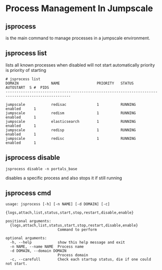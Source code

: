 Process Management In Jumpscale
===============================

jsprocess
---------

is the main command to manage processes in a jumpscale environment.

jsprocess list
--------------

lists all known processes when disabled will not start automatically
priority is priority of starting

~~~~ {.sourceCode .python}
# jsprocess list
DOMAIN               NAME                 PRIORITY   STATUS       AUTOSTART  S #  PIDS
----------------------------------------------------------------------------------------------------

jumpscale            redisac              1          RUNNING      enabled      1  
jumpscale            redism               1          RUNNING      enabled      1  
jumpscale            elasticsearch        1          RUNNING      enabled      1  
jumpscale            redisp               1          RUNNING      enabled      1  
jumpscale            redisc               1          RUNNING      enabled      1
~~~~

jsprocess disable
-----------------

~~~~ {.sourceCode .python}
jsprocess disable -n portals_base
~~~~

disables a specific process and also stops it if still running

jsprocess cmd
-------------

~~~~ {.sourceCode .python}
usage: jsprocess [-h] [-n NAME] [-d DOMAIN] [-c]
                 {logs,attach,list,status,start,stop,restart,disable,enable}

positional arguments:
  {logs,attach,list,status,start,stop,restart,disable,enable}
                        Command to perform

optional arguments:
  -h, --help            show this help message and exit
  -n NAME, --name NAME  Process name
  -d DOMAIN, --domain DOMAIN
                        Process domain
  -c, --carefull        Check each startup status, die if one could not start.
~~~~
